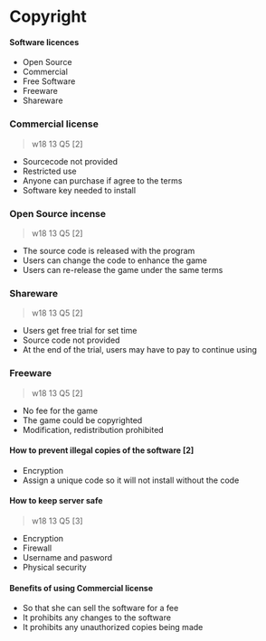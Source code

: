 # Copyright

#### Software licences
- Open Source
- Commercial
- Free Software
- Freeware
- Shareware


### Commercial license
> w18 13 Q5 \[2\]
- Sourcecode not provided
- Restricted use
- Anyone can purchase if agree to the terms
- Software key needed to install

### Open Source incense
> w18 13 Q5 \[2\]
- The source code is released with the program
- Users can change the code to enhance the game
- Users can re-release the game under the same terms

### Shareware
> w18 13 Q5 \[2\]
- Users get free trial for set time
- Source code not provided
- At the end of the trial, users may have to pay to continue using

### Freeware
> w18 13 Q5 \[2\]
- No fee for the game
- The game could be copyrighted
- Modification, redistribution prohibited

#### How to prevent illegal copies of the software \[2\]
- Encryption
- Assign a unique code so it will not install without the code

#### How to keep server safe
> w18 13 Q5 \[3\]
- Encryption
- Firewall
- Username and pasword
- Physical security

#### Benefits of using Commercial license
- So that she can sell the software for a fee
- It prohibits any changes to the software
- It prohibits any unauthorized copies being made
